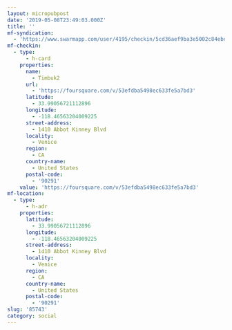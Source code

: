 ```yaml
---
layout: micropubpost
date: '2019-05-08T23:49:03.000Z'
title: ''
mf-syndication:
  - 'https://www.swarmapp.com/user/4195/checkin/5cd36aef9ba3e5002c84ebd0'
mf-checkin:
  - type:
      - h-card
    properties:
      name:
        - Timbuk2
      url:
        - 'https://foursquare.com/v/53efdba5498ec633fe5a7bd3'
      latitude:
        - 33.99056721112896
      longitude:
        - -118.46563204009225
      street-address:
        - 1410 Abbot Kinney Blvd
      locality:
        - Venice
      region:
        - CA
      country-name:
        - United States
      postal-code:
        - '90291'
    value: 'https://foursquare.com/v/53efdba5498ec633fe5a7bd3'
mf-location:
  - type:
      - h-adr
    properties:
      latitude:
        - 33.99056721112896
      longitude:
        - -118.46563204009225
      street-address:
        - 1410 Abbot Kinney Blvd
      locality:
        - Venice
      region:
        - CA
      country-name:
        - United States
      postal-code:
        - '90291'
slug: '85743'
category: social
---
```

